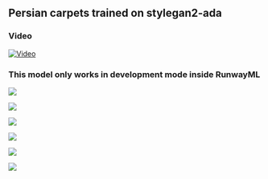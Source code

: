 ## Persian carpets trained on stylegan2-ada


### Video
[![Video](https://img.youtube.com/vi/7Tp8Kn_JHvI/0.jpg)](https://youtu.be/7Tp8Kn_JHvI)


### This model only works in development mode inside RunwayML

![](https://runway-model-images.s3.amazonaws.com/50b266ae-0b32-423e-b5cd-c28cb226c3c4.jpeg)

![](https://runway-model-images.s3.amazonaws.com/40816818-b246-4df7-82ce-da7932e33cbc.jpeg)

![](https://runway-model-images.s3.amazonaws.com/824b2af4-f99f-4be1-a7ae-ce659a19d643.jpeg)

![](https://runway-model-images.s3.amazonaws.com/6cda4c6e-7f69-4bd8-87e2-08a91ff0e5c5.jpeg)

![](https://runway-model-images.s3.amazonaws.com/eb375af7-cc6d-4baf-9536-dace69d4b9cb.jpeg)

![](https://runway-model-images.s3.amazonaws.com/9e8886e9-0e83-4253-beb4-917db30e71a1.jpeg)


